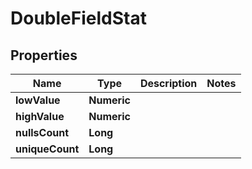 

# DoubleFieldStat

## Properties

Name | Type | Description | Notes
------------ | ------------- | ------------- | -------------
**lowValue** | **Numeric** |  | 
**highValue** | **Numeric** |  | 
**nullsCount** | **Long** |  | 
**uniqueCount** | **Long** |  | 



